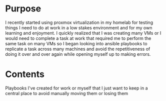 # Purpose

I recently started using proxmox virtualization in my homelab for testing things I need to do at work in a low stakes environment and for my own learning and enjoyment. I quickly realized that I was creating many VMs or I would need to complete a task at work that required me to perform the same task on many VMs so I began looking into ansible playbooks to replicate a task across many machines and avoid the repetitiveness of doing it over and over again while opening myself up to making errors. 


# Contents

Playbooks I've created for work or myself that I just want to keep in a central place to avoid manually moving them or losing them